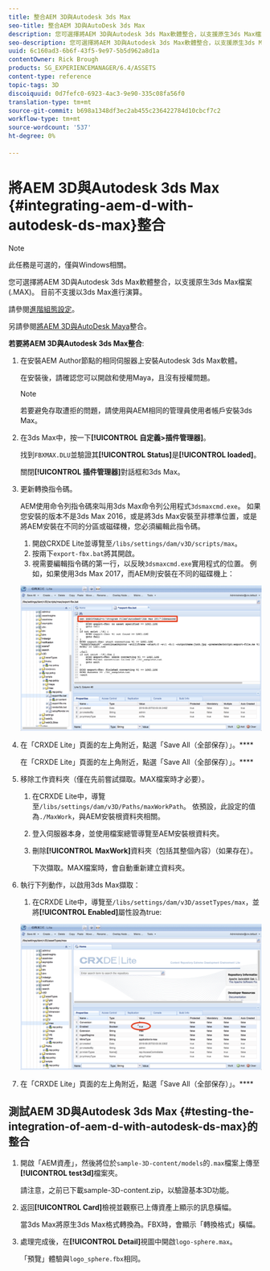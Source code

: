 ```yaml
---
title: 整合AEM 3D與Autodesk 3ds Max
seo-title: 整合AEM 3D與AutoDesk 3ds Max
description: 您可選擇將AEM 3D與Autodesk 3ds Max軟體整合，以支援原生3ds Max檔案(.MAX)。 目前不支援以3ds Max進行演算。
seo-description: 您可選擇將AEM 3D與Autodesk 3ds Max軟體整合，以支援原生3ds Max檔案(.MAX)。 目前不支援以3ds Max進行演算。
uuid: 6c160ad3-6b6f-43f5-9e97-5b5d962a8d1a
contentOwner: Rick Brough
products: SG_EXPERIENCEMANAGER/6.4/ASSETS
content-type: reference
topic-tags: 3D
discoiquuid: 0d7fefc0-6923-4ac3-9e90-335c08fa56f0
translation-type: tm+mt
source-git-commit: b698a1348df3ec2ab455c236422784d10cbcf7c2
workflow-type: tm+mt
source-wordcount: '537'
ht-degree: 0%

---
```



# 將AEM 3D與Autodesk 3ds Max {#integrating-aem-d-with-autodesk-ds-max}整合

>[!NOTE]
>
>此任務是可選的，僅與Windows相關。

您可選擇將AEM 3D與Autodesk 3ds Max軟體整合，以支援原生3ds Max檔案(.MAX)。 目前不支援以3ds Max進行演算。

請參閱[進階組態設定](advanced-config-3d.md)。

另請參閱[將AEM 3D與AutoDesk Maya](integrate-maya-with-3d.md)整合。

**若要將AEM 3D與Autodesk 3ds Max整合**:

1. 在安裝AEM Author節點的相同伺服器上安裝Autodesk 3ds Max軟體。

   在安裝後，請確認您可以開啟和使用Maya，且沒有授權問題。

   >[!NOTE]
   >
   >若要避免存取遭拒的問題，請使用與AEM相同的管理員使用者帳戶安裝3ds Max。

1. 在3ds Max中，按一下&#x200B;**[!UICONTROL 自定義>插件管理器]**。

   找到`FBXMAX.DLU`並驗證其&#x200B;**[!UICONTROL Status]**&#x200B;是&#x200B;**[!UICONTROL loaded]**。

   關閉&#x200B;**[!UICONTROL 插件管理器]**&#x200B;對話框和3ds Max。

1. 更新轉換指令碼。

   AEM使用命令列指令碼來叫用3ds Max命令列公用程式`3dsmaxcmd.exe`。 如果您安裝的版本不是3ds Max 2016，或是將3ds Max安裝至非標準位置，或是將AEM安裝在不同的分區或磁碟機，您必須編輯此指令碼。

   1. 開啟CRXDE Lite並導覽至`/libs/settings/dam/v3D/scripts/max`。
   1. 按兩下`export-fbx.bat`將其開啟。
   1. 視需要編輯指令碼的第一行，以反映`3dsmaxcmd.exe`實用程式的位置。 例如，如果使用3ds Max 2017，而AEM則安裝在不同的磁碟機上：

   ![image2018-6-22_13-35-8](assets/image2018-6-22_13-35-8.png)

1. 在「CRXDE Lite」頁面的左上角附近，點選「Save All（全部保存）」。****

   在「CRXDE Lite」頁面的左上角附近，點選「Save All（全部保存）」。****

1. 移除工作資料夾（僅在先前嘗試擷取。MAX檔案時才必要）。

   1. 在CRXDE Lite中，導覽至`/libs/settings/dam/v3D/Paths/maxWorkPath`。 依預設，此設定的值為`./MaxWork`，與AEM安裝根資料夾相關。
   1. 登入伺服器本身，並使用檔案總管導覽至AEM安裝根資料夾。
   1. 刪除&#x200B;**[!UICONTROL MaxWork]**&#x200B;資料夾（包括其整個內容）（如果存在）。

      下次擷取。MAX檔案時，會自動重新建立資料夾。

1. 執行下列動作，以啟用3ds Max擷取：

   1. 在CRXDE Lite中，導覽至`/libs/settings/dam/v3D/assetTypes/max`，並將&#x200B;**[!UICONTROL Enabled]**&#x200B;屬性設為true:

   ![image2018-6-22_13-50-50](assets/image2018-6-22_13-50-50.png)

1. 在「CRXDE Lite」頁面的左上角附近，點選「Save All（全部保存）」。****

## 測試AEM 3D與Autodesk 3ds Max {#testing-the-integration-of-aem-d-with-autodesk-ds-max}的整合

1. 開啟「AEM資產」，然後將位於`sample-3D-content/models`的`.max`檔案上傳至&#x200B;**[!UICONTROL test3d]**&#x200B;檔案夾。

   請注意，之前已下載sample-3D-content.zip，以驗證基本3D功能。

1. 返回&#x200B;**[!UICONTROL Card]**&#x200B;檢視並觀察已上傳資產上顯示的訊息橫幅。

   當3ds Max將原生3ds Max格式轉換為。FBX時，會顯示「轉換格式」橫幅。

1. 處理完成後，在&#x200B;**[!UICONTROL Detail]**&#x200B;視圖中開啟`logo-sphere.max`。

   「預覽」體驗與`logo_sphere.fbx`相同。

